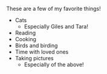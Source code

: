 These are a few of my favorite things!
* Cats
  * Especially Giles and Tara!
* Reading
* Cooking
* Birds and birding
* Time with loved ones
* Taking pictures
  * Especially of the above!
